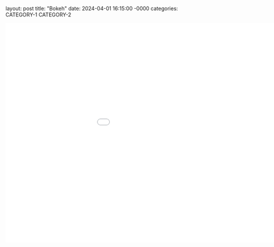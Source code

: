 layout: post
title: "Bokeh"
date: 2024-04-01 16:15:00 -0000
categories: CATEGORY-1 CATEGORY-2

<embed 
       type="text/html" 
       src="/Assignment2_bokeh.html"
       width="1100"
       height="600"
       >
</embed>
